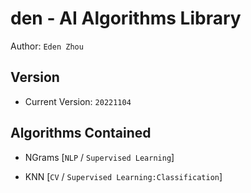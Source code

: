 # den - AI Algorithms Library
Author: `Eden Zhou`


## Version
- Current Version: `20221104`


## Algorithms Contained
- NGrams [`NLP` / `Supervised Learning`]


- KNN [`CV` / `Supervised Learning:Classification`]

